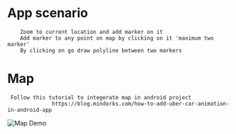 # App scenario 
        Zoom to current location and add marker on it
        Add marker to any point on map by clicking on it 'maximum two marker'
        By clicking on go draw polyline between two markers  
        
        
         

# Map 	
     Follow this tutorial to integerate map in android project 
                  https://blog.mindorks.com/how-to-add-uber-car-animation-in-android-app


![Map Demo](https://user-images.githubusercontent.com/25991597/81448820-5455ba80-917f-11ea-9dd0-b581aade9073.png)
